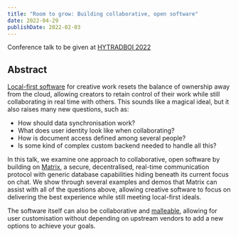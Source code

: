 ```yaml
---
title: "Room to grow: Building collaborative, open software"
date: 2022-04-29
publishDate: 2022-02-03
---
```


Conference talk to be given at [HYTRADBOI 2022](https://www.hytradboi.com/)

## Abstract

[Local-first software](https://www.inkandswitch.com/local-first/) for creative
work resets the balance of ownership away from the cloud, allowing creators to
retain control of their work while still collaborating in real time with others.
This sounds like a magical ideal, but it also raises many new questions, such
as:

* How should data synchronisation work?
* What does user identity look like when collaborating?
* How is document access defined among several people?
* Is some kind of complex custom backend needed to handle all this?

In this talk, we examine one approach to collaborative, open software by
building on [Matrix](https://matrix.org/), a secure, decentralised, real-time
communication protocol with generic database capabilities hiding beneath its
current focus on chat. We show through several examples and demos that Matrix
can assist with all of the questions above, allowing creative software to focus
on delivering the best experience while still meeting local-first ideals.

The software itself can also be collaborative and
[malleable](https://malleable.systems/), allowing for user customisation without
depending on upstream vendors to add a new options to achieve your goals.
